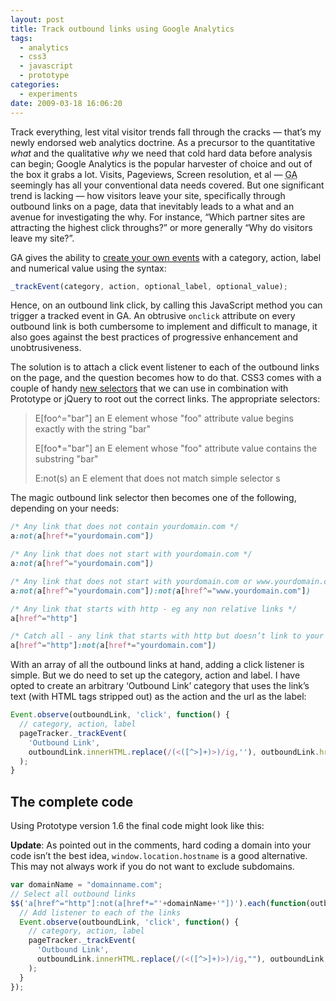 ```yaml
---
layout: post
title: Track outbound links using Google Analytics
tags:
  - analytics
  - css3
  - javascript
  - prototype
categories:
  - experiments
date: 2009-03-18 16:06:20
---
```


Track everything, lest vital visitor trends fall through the cracks — that’s my newly endorsed web analytics doctrine. As a precursor to the quantitative _what_ and the qualitative _why_ we need that cold hard data before analysis can begin; Google Analytics is the popular harvester of choice and out of the box it grabs a lot. Visits, Pageviews, Screen resolution, et al — <abbr title="Google Analytics">GA</abbr> seemingly has all your conventional data needs covered. But one significant trend is lacking — how visitors leave your site, specifically through outbound links on a page, data that inevitably leads to a what and an avenue for investigating the why. For instance, “Which partner sites are attracting the highest click throughs?” or more generally “Why do visitors leave my site?”.

GA gives the ability to [create your own events](https://developers.google.com/analytics/devguides/collection/gajs/eventTrackerGuide) with a category, action, label and numerical value using the syntax:

```js
_trackEvent(category, action, optional_label, optional_value);
```

Hence, on an outbound link click, by calling this JavaScript method you can trigger a tracked event in GA. An obtrusive `onclick` attribute on every outbound link is both cumbersome to implement and difficult to manage, it also goes against the best practices of progressive enhancement and unobtrusiveness.

The solution is to attach a click event listener to each of the outbound links on the page, and the question becomes how to do that. CSS3 comes with a couple of handy [new selectors](https://www.w3.org/TR/css3-selectors/) that we can use in combination with Prototype or jQuery to root out the correct links. The appropriate selectors:

> E[foo^="bar"] an E element whose "foo" attribute value begins exactly with the string "bar"
>
> E[foo*="bar"] an E element whose "foo" attribute value contains the substring "bar"
>
> E:not(s) an E element that does not match simple selector s

The magic outbound link selector then becomes one of the following, depending on your needs:

```css
/* Any link that does not contain yourdomain.com */
a:not(a[href*="yourdomain.com"])

/* Any link that does not start with yourdomain.com */
a:not(a[href^="yourdomain.com"])

/* Any link that does not start with yourdomain.com or www.yourdomain.com */
a:not(a[href^="yourdomain.com"]):not(a[href^="www.yourdomain.com"])

/* Any link that starts with http - eg any non relative links */
a[href^="http"]

/* Catch all - any link that starts with http but doesn’t link to your domain */
a[href^="http"]:not(a[href*="yourdomain.com"])
```

With an array of all the outbound links at hand, adding a click listener is simple. But we do need to set up the category, action and label. I have opted to create an arbitrary ‘Outbound Link’ category that uses the link’s text (with HTML tags stripped out) as the action and the url as the label:

```js
Event.observe(outboundLink, 'click', function() {
  // category, action, label
  pageTracker._trackEvent(
    'Outbound Link',
    outboundLink.innerHTML.replace(/(<([^>]+)>)/ig,''), outboundLink.href
  );
}
```

## The complete code

Using Prototype version 1.6 the final code might look like this:

**Update**: As pointed out in the comments, hard coding a domain into your code isn’t the best idea, `window.location.hostname` is a good alternative. This may not always work if you do not want to exclude subdomains.

```js
var domainName = "domainname.com";
// Select all outbound links
$$('a[href^="http"]:not(a[href*="'+domainName+'"])').each(function(outboundLink) {
  // Add listener to each of the links
  Event.observe(outboundLink, 'click', function() {
    // category, action, label
    pageTracker._trackEvent(
      'Outbound Link',
      outboundLink.innerHTML.replace(/(<([^>]+)>)/ig,""), outboundLink.href
    );
  }
});
```
